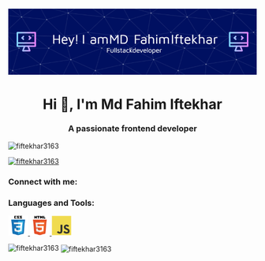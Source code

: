 <p align="center"> <img src="./github-header-image.png" alt="fiftekhar3163" /> </p>
<h1 align="center">Hi 👋, I'm Md Fahim Iftekhar</h1>
<h3 align="center">A passionate frontend developer</h3>

<p align="left"> <img src="https://komarev.com/ghpvc/?username=fiftekhar3163&label=Profile%20views&color=0e75b6&style=flat" alt="fiftekhar3163" /> </p>

<p align="left"> <a href="https://github.com/ryo-ma/github-profile-trophy"><img src="https://github-profile-trophy.vercel.app/?username=fiftekhar3163" alt="fiftekhar3163" /></a> </p>

<h3 align="left">Connect with me:</h3>
<p align="left">
</p>

<h3 align="left">Languages and Tools:</h3>
<p align="left"> <a href="https://www.w3schools.com/css/" target="_blank" rel="noreferrer"> <img src="https://raw.githubusercontent.com/devicons/devicon/master/icons/css3/css3-original-wordmark.svg" alt="css3" width="40" height="40"/> </a> <a href="https://www.w3.org/html/" target="_blank" rel="noreferrer"> <img src="https://raw.githubusercontent.com/devicons/devicon/master/icons/html5/html5-original-wordmark.svg" alt="html5" width="40" height="40"/> </a> <a href="https://developer.mozilla.org/en-US/docs/Web/JavaScript" target="_blank" rel="noreferrer"> <img src="https://raw.githubusercontent.com/devicons/devicon/master/icons/javascript/javascript-original.svg" alt="javascript" width="40" height="40"/> </a> </p>

<p><img align="left" src="https://github-readme-stats.vercel.app/api/top-langs?username=fiftekhar3163&show_icons=true&locale=en&layout=compact" alt="fiftekhar3163" /></p>

<p>&nbsp;<img align="center" src="https://github-readme-stats.vercel.app/api?username=fiftekhar3163&show_icons=true&locale=en" alt="fiftekhar3163" /></p>
